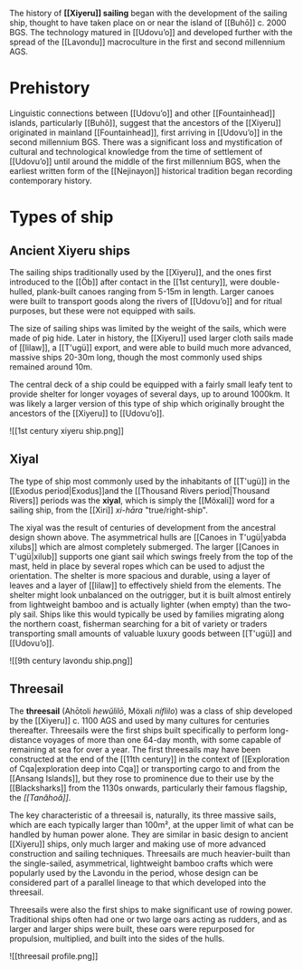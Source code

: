 The history of **[[Xiyeru]] sailing** began with the development of the sailing ship, thought to have taken place on or near the island of [[Buhō]] c. 2000 BGS. The technology matured in [[Udovuʼo]] and developed further with the spread of the [[Lavondu]] macroculture in the first and second millennium AGS.
# Prehistory
Linguistic connections between [[Udovuʼo]] and other [[Fountainhead]] islands, particularly [[Buhō]], suggest that the ancestors of the [[Xiyeru]] originated in mainland [[Fountainhead]], first arriving in [[Udovuʼo]] in the second millennium BGS. There was a significant loss and mystification of cultural and technological knowledge from the time of settlement of [[Udovuʼo]] until around the middle of the first millennium BGS, when the earliest written form of the [[Nejinayon]] historical tradition began recording contemporary history.
# Types of ship
## Ancient Xiyeru ships
The sailing ships traditionally used by the [[Xiyeru]], and the ones first introduced to the [[Öb]] after contact in the [[1st century]], were double-hulled, plank-built canoes ranging from 5-15m in length. Larger canoes were built to transport goods along the rivers of [[Udovuʼo]] and for ritual purposes, but these were not equipped with sails.

The size of sailing ships was limited by the weight of the sails, which were made of pig hide. Later in history, the [[Xiyeru]] used larger cloth sails made of [[lilaw]], a [[T'ugü]] export, and were able to build much more advanced, massive ships 20-30m long, though the most commonly used ships remained around 10m.

The central deck of a ship could be equipped with a fairly small leafy tent to provide shelter for longer voyages of several days, up to around 1000km. It was likely a larger version of this type of ship which originally brought the ancestors of the [[Xiyeru]] to [[Udovuʼo]].

![[1st century xiyeru ship.png]]
## Xiyal
The type of ship most commonly used by the inhabitants of [[T'ugü]] in the [[Exodus period|Exodus]]and the [[Thousand Rivers period|Thousand Rivers]] periods was the **xiyal**, which is simply the [[Möxali]] word for a sailing ship, from the [[Xiri]] *xi-hāra* "true/right-ship".

The xiyal was the result of centuries of development from the ancestral design shown above. The asymmetrical hulls are [[Canoes in T'ugü|yabda xilubs]] which are almost completely submerged. The larger [[Canoes in T'ugü|xilub]] supports one giant sail which swings freely from the top of the mast, held in place by several ropes which can be used to adjust the orientation. The shelter is more spacious and durable, using a layer of leaves and a layer of [[lilaw]] to effectively shield from the elements. The shelter might look unbalanced on the outrigger, but it is built almost entirely from lightweight bamboo and is actually lighter (when empty) than the two-ply sail. Ships like this would typically be used by families migrating along the northern coast, fisherman searching for a bit of variety or traders transporting small amounts of valuable luxury goods between [[T'ugü]] and [[Udovuʼo]].

![[9th century lavondu ship.png]]
## Threesail
The **threesail** (Ahōtoli *hewŭlilō*, Möxali *níflilo*) was a class of ship developed by the [[Xiyeru]] c. 1100 AGS and used by many cultures for centuries thereafter. Threesails were the first ships built specifically to perform long-distance voyages of more than one 64-day month, with some capable of remaining at sea for over a year. The first threesails may have been constructed at the end of the [[11th century]] in the context of [[Exploration of Cqa|exploration deep into Cqa]] or transporting cargo to and from the [[Ansang Islands]], but they rose to prominence due to their use by the [[Blacksharks]] from the 1130s onwards, particularly their famous flagship, the *[[Tanăhoă]]*.

The key characteristic of a threesail is, naturally, its three massive sails, which are each typically larger than 100m², at the upper limit of what can be handled by human power alone. They are similar in basic design to ancient [[Xiyeru]] ships, only much larger and making use of more advanced construction and sailing techniques. Threesails are much heavier-built than the single-sailed, asymmetrical, lightweight bamboo crafts which were popularly used by the Lavondu in the period, whose design can be considered part of a parallel lineage to that which developed into the threesail.

Threesails were also the first ships to make significant use of rowing power. Traditional ships often had one or two large oars acting as rudders, and as larger and larger ships were built, these oars were repurposed for propulsion, multiplied, and built into the sides of the hulls.

![[threesail profile.png]]